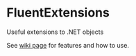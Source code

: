# FluentExtensions
Useful extensions to .NET objects

See [wiki page](https://github.com/gnazareth/FluentExtensions/wiki) for features and how to use.
